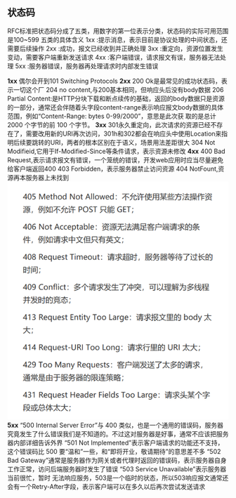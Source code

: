 ## 状态码
RFC标准把状态码分成了五类，用数字的第一位表示分类，状态码的实际可用范围是100~599
五类的具体含义
1xx :提示消息，表示目前是协议处理的中间状态，还需要后续操作
2xx :成功，报文已经收到并正确处理
3xx :重定向，资源位置发生变动，需要客户端重新发送请求
4xx :客户端错误，请求报文有误，服务器无法处理
5xx :服务器错误，服务器再处理请求时内部发生错误

**1xx**
偶尔会开到101 Switching Protocols
**2xx**
200 Ok是最常见的成功状态码，表示一切这个厂
204 no content,与200基本相同，但响应头后没有body数据
206 Partial Content:是HTTP分块下载和断点续传的基础，返回的body数据只是资源的一部分，通常还会伴随着头字段content-range表示响应报文body数据的具体范围，例如“Content-Range: bytes 0-99/2000”，意思是此次获
取的是总计 2000 个字节的前 100 个字节。
**3xx**
301永久重定向，此次请求的资源已经不存在了，需要改用新的URI再次访问，301h和302都会在响应头中使用Location来指明后续要跳转的URI，两者的根本区别在于语义，场景用法差距很大
304 Not Modifieid,它用于If-Modified-Since等条件请求，表示资源未修改
**4xx**
400 Bad Request,表示请求报文有错误，一个笼统的错误，开发web应用时应当尽量避免给客户端返回400
403 Forbidden，表示服务器禁止访问资源
404 NotFount,资源再本服务器上未找到
![](./images/QQ截图20210731162846.png)
**5xx**
“500 Internal Server Error”与 400 类似，也是一个通用的错误码，服务器究竟发生了什么错误我们是不知道的。不过这对服务器是好事，通常不应该把服务器内部详细告诉外界
“501 Not Implemented”表示客户端请求的功能还不支持，这个错误码比 500 要“温和”一些，和“即将开业，敬请期待”的意思差不多
“502 Bad Gateway”通常是服务器作为网关或者代理时返回的错误码，表示服务器自身工作正常，访问后端服务器时发生了错误
“503 Service Unavailable”表示服务器当前很忙，暂时
无法响应服务，503是一个临时的状态，所以503响应报文通常还会有一个Retry-After字段，表示客户端可以在多久以后再次尝试发送请求